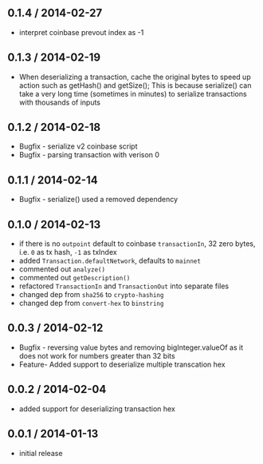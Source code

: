 0.1.4 / 2014-02-27
------------------
* interpret coinbase prevout index as -1

0.1.3 / 2014-02-19
------------------
* When deserializing a transaction, cache the original bytes to speed up action such as getHash() and getSize(); This is because serialize() can take a very long time (sometimes in minutes) to serialize transactions with thousands of inputs

0.1.2 / 2014-02-18
-----------------
* Bugfix - serialize v2 coinbase script
* Bugfix - parsing transaction with verison 0 

0.1.1 / 2014-02-14
------------------
* Bugfix - serialize() used a removed dependency

0.1.0 / 2014-02-13
------------------
* if there is no `outpoint` default to coinbase `transactionIn`, 32 zero bytes, i.e. `0` as tx hash, `-1` as txIndex
* added `Transaction.defaultNetwork`, defaults to `mainnet` 
* commented out `analyze()` 
* commented out `getDescription()` 
* refactored `TransactionIn` and `TransactionOut` into separate files
* changed dep from `sha256` to `crypto-hashing`
* changed dep from `convert-hex` to `binstring`

0.0.3 / 2014-02-12
------------------
* Bugfix - reversing value bytes and removing bigInteger.valueOf as it does not work for numbers greater than 32 bits
* Feature- Added support to deserialize multiple transcation hex

0.0.2 / 2014-02-04
------------------
* added support for deserializing transaction hex

0.0.1 / 2014-01-13
------------------
* initial release

